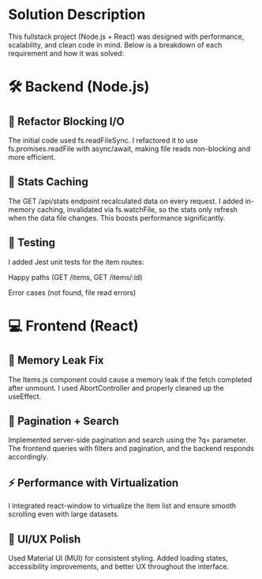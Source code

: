 # **Solution Description**
This fullstack project (Node.js + React) was designed with performance, scalability, and clean code in mind. Below is a breakdown of each requirement and how it was solved:

# 🛠 Backend (Node.js)
## 🔄 Refactor Blocking I/O
The initial code used fs.readFileSync. I refactored it to use fs.promises.readFile with async/await, making file reads non-blocking and more efficient.

## 🚀 Stats Caching
The GET /api/stats endpoint recalculated data on every request. I added in-memory caching, invalidated via fs.watchFile, so the stats only refresh when the data file changes. This boosts performance significantly.

## 🧪 Testing
I added Jest unit tests for the item routes:

Happy paths (GET /items, GET /items/:id)

Error cases (not found, file read errors)

# 💻 Frontend (React)
## 🧼 Memory Leak Fix
The Items.js component could cause a memory leak if the fetch completed after unmount. I used AbortController and properly cleaned up the useEffect.

## 🔎 Pagination + Search
Implemented server-side pagination and search using the ?q= parameter. The frontend queries with filters and pagination, and the backend responds accordingly.

## ⚡ Performance with Virtualization
I integrated react-window to virtualize the item list and ensure smooth scrolling even with large datasets.

## 🎨 UI/UX Polish
Used Material UI (MUI) for consistent styling. Added loading states, accessibility improvements, and better UX throughout the interface.